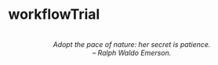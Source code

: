 # workflowTrial
<!-- QUOTE:START -->
<p align="center"><br><i>Adopt the pace of nature: her secret is patience.</i><br><i>– Ralph Waldo Emerson.</i><br></p>
<!-- QUOTE:END -->

